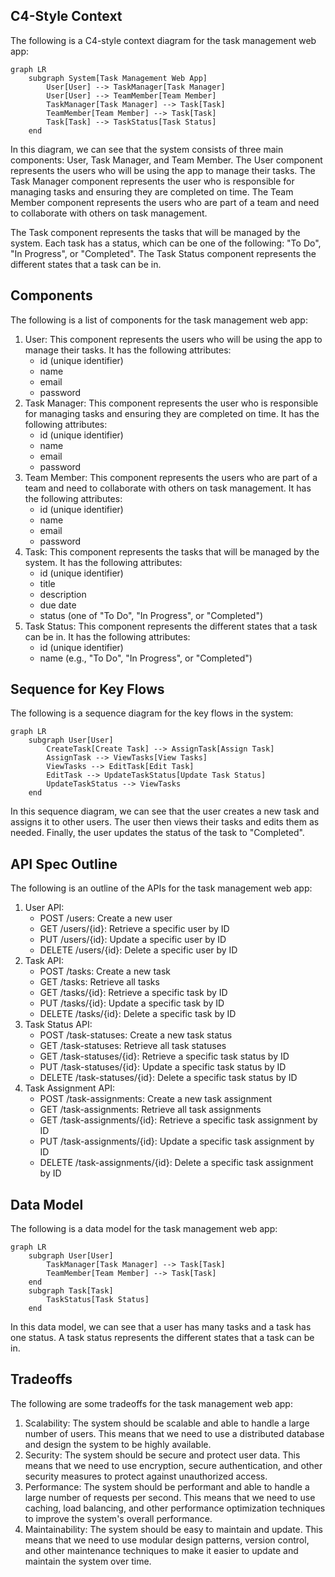 
## C4-Style Context

The following is a C4-style context diagram for the task management web app:
```mermaid
graph LR
    subgraph System[Task Management Web App]
        User[User] --> TaskManager[Task Manager]
        User[User] --> TeamMember[Team Member]
        TaskManager[Task Manager] --> Task[Task]
        TeamMember[Team Member] --> Task[Task]
        Task[Task] --> TaskStatus[Task Status]
    end
```
In this diagram, we can see that the system consists of three main components: User, Task Manager, and Team Member. The User component represents the users who will be using the app to manage their tasks. The Task Manager component represents the user who is responsible for managing tasks and ensuring they are completed on time. The Team Member component represents the users who are part of a team and need to collaborate with others on task management.

The Task component represents the tasks that will be managed by the system. Each task has a status, which can be one of the following: "To Do", "In Progress", or "Completed". The Task Status component represents the different states that a task can be in.

## Components

The following is a list of components for the task management web app:

1. User: This component represents the users who will be using the app to manage their tasks. It has the following attributes:
	* id (unique identifier)
	* name
	* email
	* password
2. Task Manager: This component represents the user who is responsible for managing tasks and ensuring they are completed on time. It has the following attributes:
	* id (unique identifier)
	* name
	* email
	* password
3. Team Member: This component represents the users who are part of a team and need to collaborate with others on task management. It has the following attributes:
	* id (unique identifier)
	* name
	* email
	* password
4. Task: This component represents the tasks that will be managed by the system. It has the following attributes:
	* id (unique identifier)
	* title
	* description
	* due date
	* status (one of "To Do", "In Progress", or "Completed")
5. Task Status: This component represents the different states that a task can be in. It has the following attributes:
	* id (unique identifier)
	* name (e.g., "To Do", "In Progress", or "Completed")

## Sequence for Key Flows

The following is a sequence diagram for the key flows in the system:
```mermaid
graph LR
    subgraph User[User]
        CreateTask[Create Task] --> AssignTask[Assign Task]
        AssignTask --> ViewTasks[View Tasks]
        ViewTasks --> EditTask[Edit Task]
        EditTask --> UpdateTaskStatus[Update Task Status]
        UpdateTaskStatus --> ViewTasks
    end
```
In this sequence diagram, we can see that the user creates a new task and assigns it to other users. The user then views their tasks and edits them as needed. Finally, the user updates the status of the task to "Completed".

## API Spec Outline

The following is an outline of the APIs for the task management web app:

1. User API:
	* POST /users: Create a new user
	* GET /users/{id}: Retrieve a specific user by ID
	* PUT /users/{id}: Update a specific user by ID
	* DELETE /users/{id}: Delete a specific user by ID
2. Task API:
	* POST /tasks: Create a new task
	* GET /tasks: Retrieve all tasks
	* GET /tasks/{id}: Retrieve a specific task by ID
	* PUT /tasks/{id}: Update a specific task by ID
	* DELETE /tasks/{id}: Delete a specific task by ID
3. Task Status API:
	* POST /task-statuses: Create a new task status
	* GET /task-statuses: Retrieve all task statuses
	* GET /task-statuses/{id}: Retrieve a specific task status by ID
	* PUT /task-statuses/{id}: Update a specific task status by ID
	* DELETE /task-statuses/{id}: Delete a specific task status by ID
4. Task Assignment API:
	* POST /task-assignments: Create a new task assignment
	* GET /task-assignments: Retrieve all task assignments
	* GET /task-assignments/{id}: Retrieve a specific task assignment by ID
	* PUT /task-assignments/{id}: Update a specific task assignment by ID
	* DELETE /task-assignments/{id}: Delete a specific task assignment by ID

## Data Model

The following is a data model for the task management web app:
```mermaid
graph LR
    subgraph User[User]
        TaskManager[Task Manager] --> Task[Task]
        TeamMember[Team Member] --> Task[Task]
    end
    subgraph Task[Task]
        TaskStatus[Task Status]
    end
```
In this data model, we can see that a user has many tasks and a task has one status. A task status represents the different states that a task can be in.

## Tradeoffs

The following are some tradeoffs for the task management web app:

1. Scalability: The system should be scalable and able to handle a large number of users. This means that we need to use a distributed database and design the system to be highly available.
2. Security: The system should be secure and protect user data. This means that we need to use encryption, secure authentication, and other security measures to protect against unauthorized access.
3. Performance: The system should be performant and able to handle a large number of requests per second. This means that we need to use caching, load balancing, and other performance optimization techniques to improve the system's overall performance.
4. Maintainability: The system should be easy to maintain and update. This means that we need to use modular design patterns, version control, and other maintenance techniques to make it easier to update and maintain the system over time.